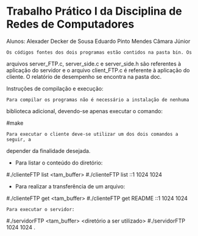 Trabalho Prático I da Disciplina de Redes de Computadores
===============================================================================
Alunos: Alexader Decker de Sousa
		Eduardo Pinto Mendes Câmara Júnior

 	Os códigos fontes dos dois programas estão contidos na pasta bin. Os 
 arquivos server_FTP.c, server_side.c e server_side.h são referentes à 
 aplicação do servidor e o arquivo client_FTP.c é referente à aplicação do 
 cliente. O relatório de desempenho se encontra na pasta doc.


Instruções de compilação e execução:

	Para compilar os programas não é necessário a instalação de nenhuma 
biblioteca adicional, devendo-se apenas executar o comando:

 #make 

	Para executar o cliente deve-se utilizar um dos dois comandos a seguir, a 
depender da finalidade desejada.

- Para listar o conteúdo do diretório:

#./clienteFTP list <nome ou IPv6 do servidor> <porta do servidor> <tam_buffer>
#./clienteFTP list ::1 1024 1024
- Para realizar a transferência de um arquivo:

#./clienteFTP get <nome do arquivo> <nome ou IPv6 do servidor> 
  <porta do servidor> <tam_buffer>
#./clienteFTP get README ::1 1024 1024

  	Para executar o servidor:

#./servidorFTP <porta do servidor> <tam_buffer> <diretório a ser utilizado>
#./servidorFTP 1024 1024 .